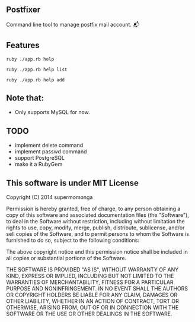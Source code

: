 
## Postfixer

Command line tool to manage postfix mail account. :mailbox_with_mail:

## Features

`ruby ./app.rb help`

`ruby ./app.rb help list`

`ruby ./app.rb help add`


## Note that:

- Only supports MySQL for now.


## TODO

- implement delete command
- implement passwd command
- support PostgreSQL
- make it a RubyGem


## This software is under MIT License

Copyright (C) 2014 supermomonga

Permission is hereby granted, free of charge, to any person obtaining
a copy of this software and associated documentation files (the "Software"),
to deal in the Software without restriction, including without limitation
the rights to use, copy, modify, merge, publish, distribute, sublicense,
and/or sell copies of the Software, and to permit persons to whom the
Software is furnished to do so, subject to the following conditions:

The above copyright notice and this permission notice shall be included
in all copies or substantial portions of the Software.

THE SOFTWARE IS PROVIDED "AS IS", WITHOUT WARRANTY OF ANY KIND,
EXPRESS OR IMPLIED, INCLUDING BUT NOT LIMITED TO THE WARRANTIES
OF MERCHANTABILITY, FITNESS FOR A PARTICULAR PURPOSE AND NONINFRINGEMENT.
IN NO EVENT SHALL THE AUTHORS OR COPYRIGHT HOLDERS BE LIABLE FOR ANY CLAIM,
DAMAGES OR OTHER LIABILITY, WHETHER IN AN ACTION OF CONTRACT,
TORT OR OTHERWISE, ARISING FROM, OUT OF OR IN CONNECTION WITH THE SOFTWARE
OR THE USE OR OTHER DEALINGS IN THE SOFTWARE.



